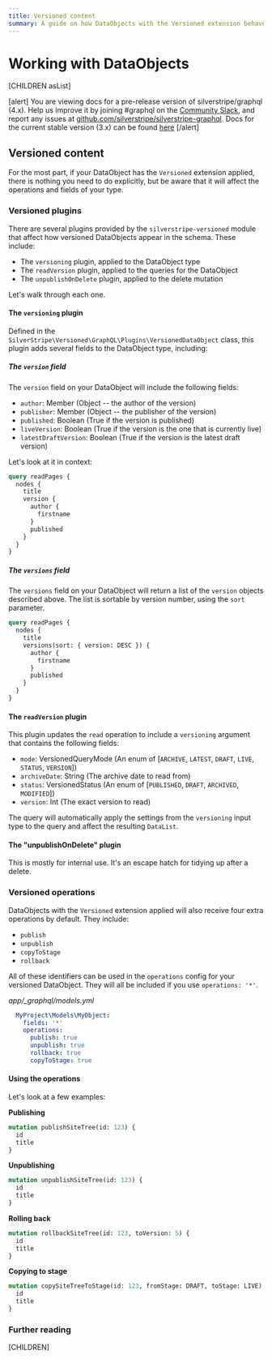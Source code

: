 ```yaml
---
title: Versioned content
summary: A guide on how DataObjects with the Versioned extension behave in GraphQL schemas
---
```


# Working with DataObjects

[CHILDREN asList]

[alert]
You are viewing docs for a pre-release version of silverstripe/graphql (4.x).
Help us improve it by joining #graphql on the [Community Slack](https://www.silverstripe.org/blog/community-slack-channel/),
and report any issues at [github.com/silverstripe/silverstripe-graphql](https://github.com/silverstripe/silverstripe-graphql). 
Docs for the current stable version (3.x) can be found
[here](https://github.com/silverstripe/silverstripe-graphql/tree/3)
[/alert]

## Versioned content

For the most part, if your DataObject has the `Versioned` extension applied, there is nothing you need to do
explicitly, but be aware that it will affect the operations and fields of your type.

### Versioned plugins

There are several plugins provided by the `silverstripe-versioned` module that affect how versioned DataObjects
appear in the schema. These include:

* The `versioning` plugin, applied to the DataObject type
* The `readVersion` plugin, applied to the queries for the DataObject
* The `unpublishOnDelete` plugin, applied to the delete mutation

Let's walk through each one.

#### The `versioning` plugin

Defined in the `SilverStripe\Versioned\GraphQL\Plugins\VersionedDataObject` class, this plugin adds
several fields to the DataObject type, including:

##### The `version` field

The `version` field on your DataObject will include the following fields:

* `author`: Member (Object -- the author of the version)
* `publisher`: Member (Object -- the publisher of the version)
* `published`: Boolean (True if the version is published)
* `liveVersion`: Boolean (True if the version is the one that is currently live)
* `latestDraftVersion`: Boolean (True if the version is the latest draft version)

Let's look at it in context:

```graphql
query readPages {
  nodes {
    title
    version {
      author {
        firstname
      }
      published
    }
  }
}
```

##### The `versions` field

The `versions` field on your DataObject will return a list of the `version` objects described above.
The list is sortable by version number, using the `sort` parameter.

```graphql
query readPages {
  nodes {
    title
    versions(sort: { version: DESC }) {
      author {
        firstname
      }
      published
    }
  }
}
```

#### The `readVersion` plugin

This plugin updates the `read` operation to include a `versioning` argument that contains the following
fields:

* `mode`: VersionedQueryMode (An enum of [`ARCHIVE`, `LATEST`, `DRAFT`, `LIVE`, `STATUS`, `VERSION`])
* `archiveDate`: String (The archive date to read from)
* `status`: VersionedStatus (An enum of [`PUBLISHED`, `DRAFT`, `ARCHIVED`, `MODIFIED`])
* `version`: Int (The exact version to read)

The query will automatically apply the settings from the `versioning` input type to the query and affect
the resulting `DataList`.


#### The "unpublishOnDelete" plugin

This is mostly for internal use. It's an escape hatch for tidying up after a delete.

### Versioned operations

DataObjects with the `Versioned` extension applied will also receive four extra operations
by default. They include:

* `publish`
* `unpublish`
* `copyToStage`
* `rollback`

All of these identifiers can be used in the `operations` config for your versioned
DataObject. They will all be included if you use `operations: '*'`.

*app/_graphql/models.yml*
```yaml
  MyProject\Models\MyObject:
    fields: '*'
    operations:
      publish: true
      unpublish: true
      rollback: true
      copyToStage: true

```

#### Using the operations

Let's look at a few examples:

**Publishing**
```graphql
mutation publishSiteTree(id: 123) {
  id
  title
}
```

**Unpublishing**
```graphql
mutation unpublishSiteTree(id: 123) {
  id
  title
}
```

**Rolling back**
```graphql
mutation rollbackSiteTree(id: 123, toVersion: 5) {
  id
  title
}
```

**Copying to stage**
```graphql
mutation copySiteTreeToStage(id: 123, fromStage: DRAFT, toStage: LIVE) {
  id
  title
}
```

### Further reading

[CHILDREN]

